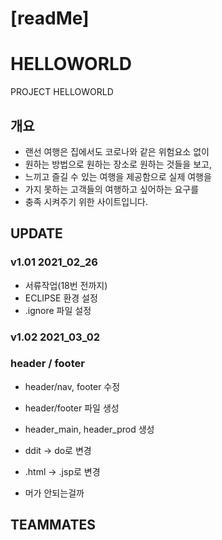 # [readMe]

# HELLOWORLD

PROJECT HELLOWORLD

## 개요

- 랜선 여행은 집에서도 코로나와 같은 위험요소 없이
- 원하는 방법으로 원하는 장소로 원하는 것들을 보고,
- 느끼고 즐길 수 있는 여행을 제공함으로 실제 여행을
- 가지 못하는 고객들의 여행하고 싶어하는 요구를
- 충족 시켜주기 위한 사이트입니다.

## UPDATE

### v1.01 2021_02_26

- 서류작업(18번 전까지)
- ECLIPSE 환경 설정
- .ignore 파일 설정

### v1.02 2021_03_02

### header / footer

- header/nav, footer 수정
- header/footer 파일 생성
- header_main, header_prod 생성

- ddit → do로 변경
- .html → .jsp로 변경
- 머가 안되는걸까
## TEAMMATES
